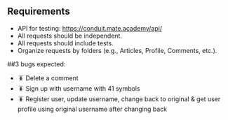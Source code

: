 ## Requirements
- API for testing: https://conduit.mate.academy/api/
- All requests should be independent.
- All requests should include tests.
- Organize requests by folders (e.g., Articles, Profile, Comments, etc.).

##3 bugs expected:
- 🪳 Delete a comment
- 🪳 Sign up with username with 41 symbols
- 🪳 Register user, update username, change back to original & get user profile using original username after changing back


